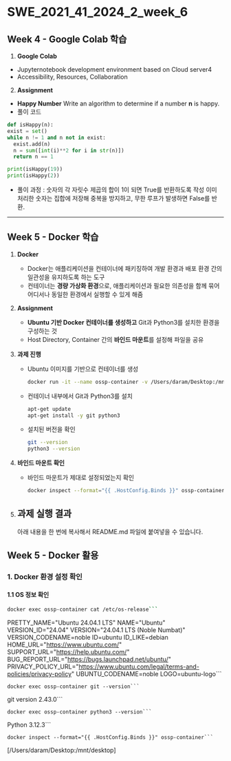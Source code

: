 # SWE_2021_41_2024_2_week_6

## Week 4 - Google Colab 학습

1. **Google Colab**
  - Jupyternotebook development environment based on Cloud server4
  - Accessibility, Resources, Collaboration
  
2. **Assignment**
  - **Happy Number**
  Write an algorithm to determine if a number **n** is happy.
  - 풀이 코드 
  ```python
  def isHappy(n):
  exist = set()
  while n != 1 and n not in exist:
    exist.add(n)
    n = sum([int(i)**2 for i in str(n)])
    return n == 1

  print(isHappy(19))
  print(isHappy(2))
  ```
  - 풀이 과정 :
  숫자의 각 자릿수 제곱의 합이 1이 되면 True를 반환하도록 작성
  이미 처리한 숫자는 집합에 저장해 중복을 방지하고, 무한 루프가 발생하면 False를 반환.
---

## Week 5 - Docker 학습

1. **Docker**
   - Docker는 애플리케이션을 컨테이너에 패키징하여 개발 환경과 배포 환경 간의 일관성을 유지하도록 하는 도구
   - 컨테이너는 **경량 가상화 환경**으로, 애플리케이션과 필요한 의존성을 함께 묶어 어디서나 동일한 환경에서 실행할 수 있게 해줌

2. **Assignment**
   - **Ubuntu 기반 Docker 컨테이너를 생성하고** Git과 Python3를 설치한 환경을 구성하는 것
   - Host Directory, Container 간의 **바인드 마운트**를 설정해 파일을 공유

3. **과제 진행**
   - Ubuntu 이미지를 기반으로 컨테이너를 생성
     ```bash
     docker run -it --name ossp-container -v /Users/daram/Desktop:/mnt/desktop ubuntu
     ```
   - 컨테이너 내부에서 Git과 Python3를 설치
     ```bash
     apt-get update
     apt-get install -y git python3
     ```
   - 설치된 버전을 확인
     ```bash
     git --version
     python3 --version
     ```

4. **바인드 마운트 확인**
   - 바인드 마운트가 제대로 설정되었는지 확인
     ```bash
     docker inspect --format="{{ .HostConfig.Binds }}" ossp-container
     ```
5. **과제 실행 결과**
   -
   아래 내용을 한 번에 복사해서 README.md 파일에 붙여넣을 수 있습니다.



## Week 5 - Docker 활용

### 1. Docker 환경 설정 확인

#### 1.1 OS 정보 확인
```bash
docker exec ossp-container cat /etc/os-release```
```
PRETTY_NAME="Ubuntu 24.04.1 LTS"
NAME="Ubuntu"
VERSION_ID="24.04"
VERSION="24.04.1 LTS (Noble Numbat)"
VERSION_CODENAME=noble
ID=ubuntu
ID_LIKE=debian
HOME_URL="https://www.ubuntu.com/"
SUPPORT_URL="https://help.ubuntu.com/"
BUG_REPORT_URL="https://bugs.launchpad.net/ubuntu/"
PRIVACY_POLICY_URL="https://www.ubuntu.com/legal/terms-and-policies/privacy-policy"
UBUNTU_CODENAME=noble
LOGO=ubuntu-logo```

```
docker exec ossp-container git --version```
```
git version 2.43.0```
```
docker exec ossp-container python3 --version```
```
Python 3.12.3```
```
docker inspect --format="{{ .HostConfig.Binds }}" ossp-container```
```
[/Users/daram/Desktop:/mnt/desktop]
```
